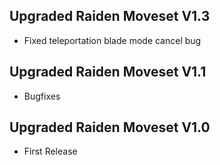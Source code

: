 ## Upgraded Raiden Moveset V1.3
- Fixed teleportation blade mode cancel bug
## Upgraded Raiden Moveset V1.1
- Bugfixes
## Upgraded Raiden Moveset V1.0
- First Release
